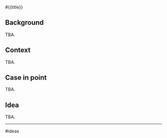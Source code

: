 #{{title}}

## Background

TBA.

## Context

TBA.

## Case in point

TBA.

## Idea

TBA.



---
#ideas 
